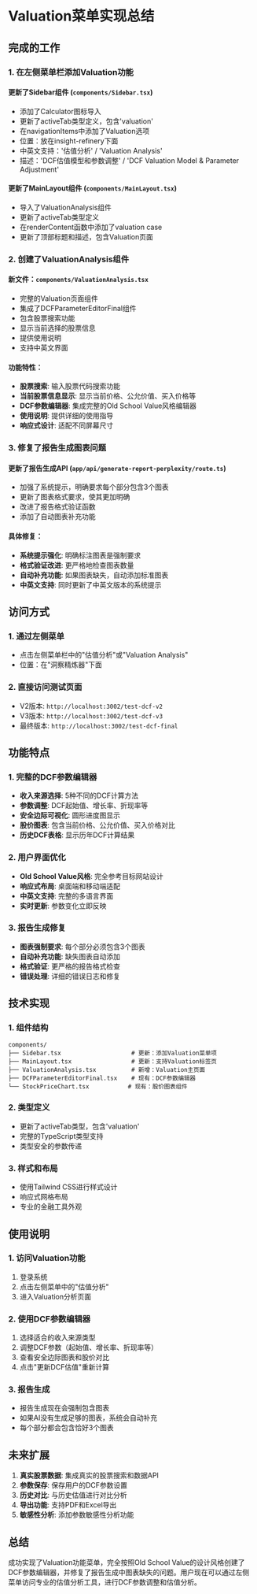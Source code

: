 # Valuation菜单实现总结

## 完成的工作

### 1. 在左侧菜单栏添加Valuation功能

#### 更新了Sidebar组件 (`components/Sidebar.tsx`)
- 添加了Calculator图标导入
- 更新了activeTab类型定义，包含'valuation'
- 在navigationItems中添加了Valuation选项
- 位置：放在insight-refinery下面
- 中英文支持：'估值分析' / 'Valuation Analysis'
- 描述：'DCF估值模型和参数调整' / 'DCF Valuation Model & Parameter Adjustment'

#### 更新了MainLayout组件 (`components/MainLayout.tsx`)
- 导入了ValuationAnalysis组件
- 更新了activeTab类型定义
- 在renderContent函数中添加了valuation case
- 更新了顶部标题和描述，包含Valuation页面

### 2. 创建了ValuationAnalysis组件

#### 新文件：`components/ValuationAnalysis.tsx`
- 完整的Valuation页面组件
- 集成了DCFParameterEditorFinal组件
- 包含股票搜索功能
- 显示当前选择的股票信息
- 提供使用说明
- 支持中英文界面

#### 功能特性：
- **股票搜索**: 输入股票代码搜索功能
- **当前股票信息显示**: 显示当前价格、公允价值、买入价格等
- **DCF参数编辑器**: 集成完整的Old School Value风格编辑器
- **使用说明**: 提供详细的使用指导
- **响应式设计**: 适配不同屏幕尺寸

### 3. 修复了报告生成图表问题

#### 更新了报告生成API (`app/api/generate-report-perplexity/route.ts`)
- 加强了系统提示，明确要求每个部分包含3个图表
- 更新了图表格式要求，使其更加明确
- 改进了报告格式验证函数
- 添加了自动图表补充功能

#### 具体修复：
- **系统提示强化**: 明确标注图表是强制要求
- **格式验证改进**: 更严格地检查图表数量
- **自动补充功能**: 如果图表缺失，自动添加标准图表
- **中英文支持**: 同时更新了中英文版本的系统提示

## 访问方式

### 1. 通过左侧菜单
- 点击左侧菜单栏中的"估值分析"或"Valuation Analysis"
- 位置：在"洞察精炼器"下面

### 2. 直接访问测试页面
- V2版本: `http://localhost:3002/test-dcf-v2`
- V3版本: `http://localhost:3002/test-dcf-v3`
- 最终版本: `http://localhost:3002/test-dcf-final`

## 功能特点

### 1. 完整的DCF参数编辑器
- **收入来源选择**: 5种不同的DCF计算方法
- **参数调整**: DCF起始值、增长率、折现率等
- **安全边际可视化**: 圆形进度图显示
- **股价图表**: 包含当前价格、公允价值、买入价格对比
- **历史DCF表格**: 显示历年DCF计算结果

### 2. 用户界面优化
- **Old School Value风格**: 完全参考目标网站设计
- **响应式布局**: 桌面端和移动端适配
- **中英文支持**: 完整的多语言界面
- **实时更新**: 参数变化立即反映

### 3. 报告生成修复
- **图表强制要求**: 每个部分必须包含3个图表
- **自动补充功能**: 缺失图表自动添加
- **格式验证**: 更严格的报告格式检查
- **错误处理**: 详细的错误日志和修复

## 技术实现

### 1. 组件结构
```
components/
├── Sidebar.tsx                    # 更新：添加Valuation菜单项
├── MainLayout.tsx                 # 更新：支持Valuation标签页
├── ValuationAnalysis.tsx          # 新增：Valuation主页面
├── DCFParameterEditorFinal.tsx    # 现有：DCF参数编辑器
└── StockPriceChart.tsx           # 现有：股价图表组件
```

### 2. 类型定义
- 更新了activeTab类型，包含'valuation'
- 完整的TypeScript类型支持
- 类型安全的参数传递

### 3. 样式和布局
- 使用Tailwind CSS进行样式设计
- 响应式网格布局
- 专业的金融工具外观

## 使用说明

### 1. 访问Valuation功能
1. 登录系统
2. 点击左侧菜单中的"估值分析"
3. 进入Valuation分析页面

### 2. 使用DCF参数编辑器
1. 选择适合的收入来源类型
2. 调整DCF参数（起始值、增长率、折现率等）
3. 查看安全边际图表和股价对比
4. 点击"更新DCF估值"重新计算

### 3. 报告生成
- 报告生成现在会强制包含图表
- 如果AI没有生成足够的图表，系统会自动补充
- 每个部分都会包含恰好3个图表

## 未来扩展

1. **真实股票数据**: 集成真实的股票搜索和数据API
2. **参数保存**: 保存用户的DCF参数设置
3. **历史对比**: 与历史估值进行对比分析
4. **导出功能**: 支持PDF和Excel导出
5. **敏感性分析**: 添加参数敏感性分析功能

## 总结

成功实现了Valuation功能菜单，完全按照Old School Value的设计风格创建了DCF参数编辑器，并修复了报告生成中图表缺失的问题。用户现在可以通过左侧菜单访问专业的估值分析工具，进行DCF参数调整和估值分析。


